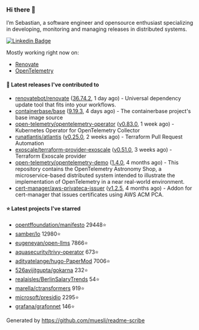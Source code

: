 ### Hi there 👋

I’m Sebastian, a software engineer and opensource enthusiast specializing in developing, monitoring and managing releases in distributed systems.

[![Linkedin Badge](https://img.shields.io/badge/-LinkedIn-blue?style=flat&logo=Linkedin&logoColor=white&link=https://www.linkedin.com/in/sebastian-poxhofer/)](https://www.linkedin.com/in/sebastian-poxhofer/)

Mostly working right now on:
- [Renovate](https://github.com/renovatebot/renovate)
- [OpenTelemetry](https://github.com/open-telemetry)



#### 🚀 Latest releases I've contributed to

- [renovatebot/renovate](https://github.com/renovatebot/renovate) ([36.74.2](https://github.com/renovatebot/renovate/releases/tag/36.74.2), 1 day ago) - Universal dependency update tool that fits into your workflows.
- [containerbase/base](https://github.com/containerbase/base) ([9.19.3](https://github.com/containerbase/base/releases/tag/9.19.3), 4 days ago) - The containerbase project&#39;s base image source
- [open-telemetry/opentelemetry-operator](https://github.com/open-telemetry/opentelemetry-operator) ([v0.83.0](https://github.com/open-telemetry/opentelemetry-operator/releases/tag/v0.83.0), 1 week ago) - Kubernetes Operator for OpenTelemetry Collector
- [runatlantis/atlantis](https://github.com/runatlantis/atlantis) ([v0.25.0](https://github.com/runatlantis/atlantis/releases/tag/v0.25.0), 2 weeks ago) - Terraform Pull Request Automation
- [exoscale/terraform-provider-exoscale](https://github.com/exoscale/terraform-provider-exoscale) ([v0.51.0](https://github.com/exoscale/terraform-provider-exoscale/releases/tag/v0.51.0), 3 weeks ago) - Terraform Exoscale provider
- [open-telemetry/opentelemetry-demo](https://github.com/open-telemetry/opentelemetry-demo) ([1.4.0](https://github.com/open-telemetry/opentelemetry-demo/releases/tag/1.4.0), 4 months ago) - This repository contains the OpenTelemetry Astronomy Shop, a microservice-based distributed system intended to illustrate the implementation of OpenTelemetry in a near real-world environment.
- [cert-manager/aws-privateca-issuer](https://github.com/cert-manager/aws-privateca-issuer) ([v1.2.5](https://github.com/cert-manager/aws-privateca-issuer/releases/tag/v1.2.5), 4 months ago) - Addon for cert-manager that issues certificates using AWS ACM PCA.

#### ⭐ Latest projects I've starred

- [opentffoundation/manifesto](https://github.com/opentffoundation/manifesto) 29448⭐
- [samber/lo](https://github.com/samber/lo) 12980⭐
- [eugeneyan/open-llms](https://github.com/eugeneyan/open-llms) 7866⭐
- [aquasecurity/trivy-operator](https://github.com/aquasecurity/trivy-operator) 673⭐
- [adityatelange/hugo-PaperMod](https://github.com/adityatelange/hugo-PaperMod) 7006⭐
- [526avijitgupta/gokarna](https://github.com/526avijitgupta/gokarna) 232⭐
- [realaisles/BerlinSalaryTrends](https://github.com/realaisles/BerlinSalaryTrends) 54⭐
- [marella/ctransformers](https://github.com/marella/ctransformers) 919⭐
- [microsoft/presidio](https://github.com/microsoft/presidio) 2295⭐
- [grafana/grafonnet](https://github.com/grafana/grafonnet) 146⭐



Generated by https://github.com/muesli/readme-scribe
